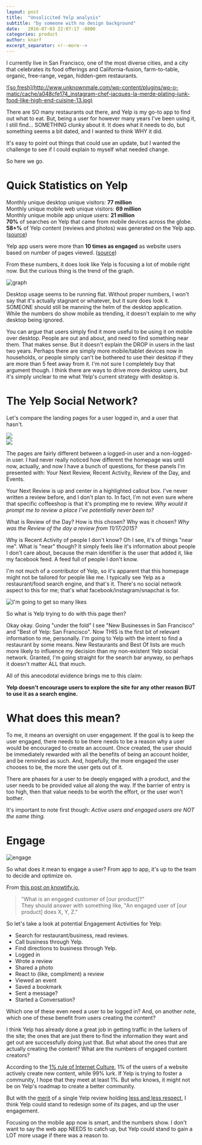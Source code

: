 ```yaml
---
layout: post
title:  "Unsolicited Yelp analysis"
subtitle: "by someone with no design background"
date:   2016-07-03 22:07:17 -0800
categories: product
author: knarf
excerpt_separator: <!--more-->
---
```


I currently live in San Francisco, one of the most diverse cities, and a city that celebrates its food offerings and California-fusion, farm-to-table, organic, free-range, vegan, hidden-gem restaurants. 

<a href="#" class="image featured">
![so fresh](http://www.unknownmale.com/wp-content/plugins/wp-o-matic/cache/a048cfe174_instagram-chef-jacques-la-merde-plating-junk-food-like-high-end-cuisine-13.jpg)
</a> 

There are SO many restaurants out there, and Yelp is my go-to app to find out what to eat. But, being a user for however many years I've been using it, I still find... SOMETHING clunky about it.  It does what it needs to do, but something seems a bit dated, and I wanted to think WHY it did. 

It's easy to point out things that could use an update, but I wanted the challenge to see if I could explain to myself what needed change.

So here we go.  

<!--more-->

Quick Statistics on Yelp
========================
Monthly unique desktop unique visitors: **77 million**  
Monthly unique mobile web unique visitors: **69 million**  
Monthly unique mobile app unique users: **21 million**  
**70%** of searches on Yelp that came from mobile devices across the globe.  
**58+%** of Yelp content (reviews and photos) was generated on the Yelp app.  ([source](https://www.yelp.com/factsheet))

Yelp app users were more than **10 times as engaged** as website users based on number of pages viewed.  ([source](http://www.prnewswire.com/news-releases/yelp-announces-fourth-quarter-and-full-year-2015-financial-results-300216659.html))

From these numbers, it does look like Yelp is focusing a lot of mobile right now. But the curious thing is the trend of the graph. 

![graph](/images/yelpstats.JPG)

Desktop usage seems to be running flat. Without proper numbers, I won't say that it's actually stagnant or whatever, but it sure does look it. SOMEONE should still be manning the helm of the desktop application. While the numbers do show mobile as trending, it doesn't explain to me why desktop being ignored.  

You can argue that users simply find it more useful to be using it on mobile over desktop. People are out and about, and need to find something near them. That makes sense. But it doesn't explain the DROP in users in the last two years. Perhaps there are simply more mobile/tablet devices now in households, or people simply can't be bothered to use their desktop if they are more than 5 feet away from it.  I'm not sure I completely buy that argument though.  I think there are ways to drive more desktop users, but it's simply unclear to me what Yelp's current strategy with desktop is. 

The Yelp Social Network?
========================

Let's compare the landing pages for a user logged in, and a user that hasn't.  
<div class="row uniform">
	<div class="6u">
	<span class="image fit"><img src="/images/yelp-home-in.JPG"></span> 
	</div>
	<div class="6u">
	<span class="image fit"><img src="/images/yelp-home-out.JPG"></span>
	</div>
</div>

The pages are fairly different between a logged-in user and a non-logged-in user.  I had never really noticed how different the homepage was until now, actually, and now I have a bunch of questions, for these panels I'm presented with: Your Next Review, Recent Activity, Review of the Day, and Events. 

Your Next Review is up and center in a highlighted callout box. I've never written a review before, and I don't plan to. In fact, I'm not even sure where that specific coffeeshop is that it's prompting me to review. *Why would it prompt me to review a place I've potentially never been to?* 

What is Review of the Day? How is this chosen? Why was it chosen? *Why was the Review of the day a review from 11/17/2015?*  

Why is Recent Activity of people I don't know? Oh I see, it's of things "near me".  What is "near" though? It simply feels like it's information about people I don't care about, because the main identifier is the user that added it, like my facebook feed. A feed full of people I don't know. 

I'm not much of a contributor of Yelp, so it's apparent that this homepage might not be tailored for people like me. I typically see Yelp as a restaurant/food search engine, and that's it. There's no social network aspect to this for me; that's what facebook/instagram/snapchat is for. 

![I'm going to get so many likes](https://si.wsj.net/public/resources/images/BN-LH781_NYINST_P_20151117151507.jpg)

So what is Yelp trying to do with this page then?

Okay okay. Going "under the fold" I see "New Businesses in San Francisco" and "Best of Yelp: San Francisco". Now THIS is the first bit of relevant information to me, personally. I'm going to Yelp with the intent to find a restaurant by some means.  New Restaurants and Best Of lists are much more likely to influence my decision than my non-existent Yelp social network.  Granted, I'm going straight for the search bar anyway, so perhaps it doesn't matter ALL that much.

All of this anecodotal evidence brings me to this claim:

**Yelp doesn't encourage users to explore the site for any other reason BUT to use it as a search engine.**

What does this mean?
====================

To me, it means an oversight on user engagement. If the goal is to keep the user engaged, there needs to be there needs to be a reason why a user would be encouraged to create an account. Once created, the user should be immediately rewarded with all the benefits of being an account holder, and be reminded as such.  And, hopefully, the more engaged the user chooses to be, the more the user gets out of it.

There are phases for a user to be deeply engaged with a product, and the user needs to be provided value all along the way. If the barrier of entry is too high, then that value needs to be worth the effort, or the user won't bother. 

It's important to note first though: *Active users and engaged users are NOT the same thing.*

Engage
======
![engage](http://ecologyofeducation.net/wsite/wp-content/uploads/2012/06/picard-588x448.jpg)  

So what does it mean to engage a user? From app to app, it's up to the team to decide and optimize on. 

From [this post on knowtify.io](http://blog.knowtify.io/four-steps-for-creating-a-user-engagement-score/), 

> "What is an engaged customer of [our product]?"  
They should answer with something like, "An engaged user of [our product] does X, Y, Z."

So let's take a look at potential Engagement Activities for Yelp:

* Search for restaurant/business, read reviews.
* Call business through Yelp. 
* Find directions to business through Yelp. 
* Logged in
* Wrote a review
* Shared a photo
* React to (like, compliment) a review
* Viewed an event
* Saved a bookmark
* Sent a message?
* Started a Conversation? 

Which one of these even need a user to be logged in? And, on another note, which one of these benefit from users creating the content? 

I think Yelp has already done a great job in getting traffic in the lurkers of the site; the ones that are just there to find the information they want and get out are successfully doing just that. But what about the ones that are actually creating the content? What are the numbers of engaged content creators?  

According to the [1% rule of Internet Culture](https://en.wikipedia.org/wiki/1%25_rule_(Internet_culture)), 1% of the users of a website actively create new content, while 99% lurk. If Yelp is trying to foster a community, I hope that they meet at least 1%. But who knows, it might not be on Yelp's roadmap to create a better community.

But with the [merit](http://www.motherjones.com/environment/2015/08/i-cant-stop-reading-these-one-star-yelp-reviews-national-parks) of a single Yelp review holding [less and less respect](http://insidescoopsf.sfgate.com/blog/2014/09/17/richmond-restaurant-owner-encourages-bad-yelp-reviews/), I think Yelp could stand to redesign some of its pages, and up the user engagement.

Focusing on the mobile app now is smart, and the numbers show. I don't want to say the web app NEEDS to catch up, but Yelp could stand to gain a LOT more usage if there was a reason to. 
